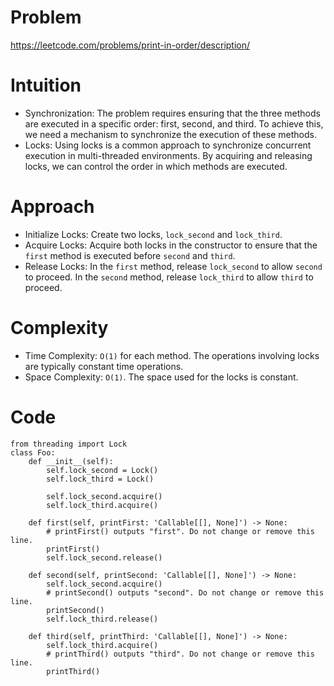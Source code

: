 # Problem
https://leetcode.com/problems/print-in-order/description/

# Intuition
- Synchronization: The problem requires ensuring that the three methods are executed in a specific order: first, second, and third. To achieve this, we need a mechanism to synchronize the execution of these methods.
- Locks: Using locks is a common approach to synchronize concurrent execution in multi-threaded environments. By acquiring and releasing locks, we can control the order in which methods are executed.

# Approach
- Initialize Locks: Create two locks, `lock_second` and `lock_third`.
- Acquire Locks: Acquire both locks in the constructor to ensure that the `first` method is executed before `second` and `third`.
- Release Locks: In the `first` method, release `lock_second` to allow `second` to proceed. In the `second` method, release `lock_third` to allow `third` to proceed.

# Complexity
- Time Complexity: `O(1)` for each method. The operations involving locks are typically constant time operations.
- Space Complexity: `O(1)`. The space used for the locks is constant.


# Code
```python3 []
from threading import Lock
class Foo:
    def __init__(self):
        self.lock_second = Lock()
        self.lock_third = Lock()

        self.lock_second.acquire()
        self.lock_third.acquire()

    def first(self, printFirst: 'Callable[[], None]') -> None:
        # printFirst() outputs "first". Do not change or remove this line.
        printFirst()
        self.lock_second.release()

    def second(self, printSecond: 'Callable[[], None]') -> None:
        self.lock_second.acquire()
        # printSecond() outputs "second". Do not change or remove this line.
        printSecond()
        self.lock_third.release()

    def third(self, printThird: 'Callable[[], None]') -> None:
        self.lock_third.acquire()
        # printThird() outputs "third". Do not change or remove this line.
        printThird()
```
